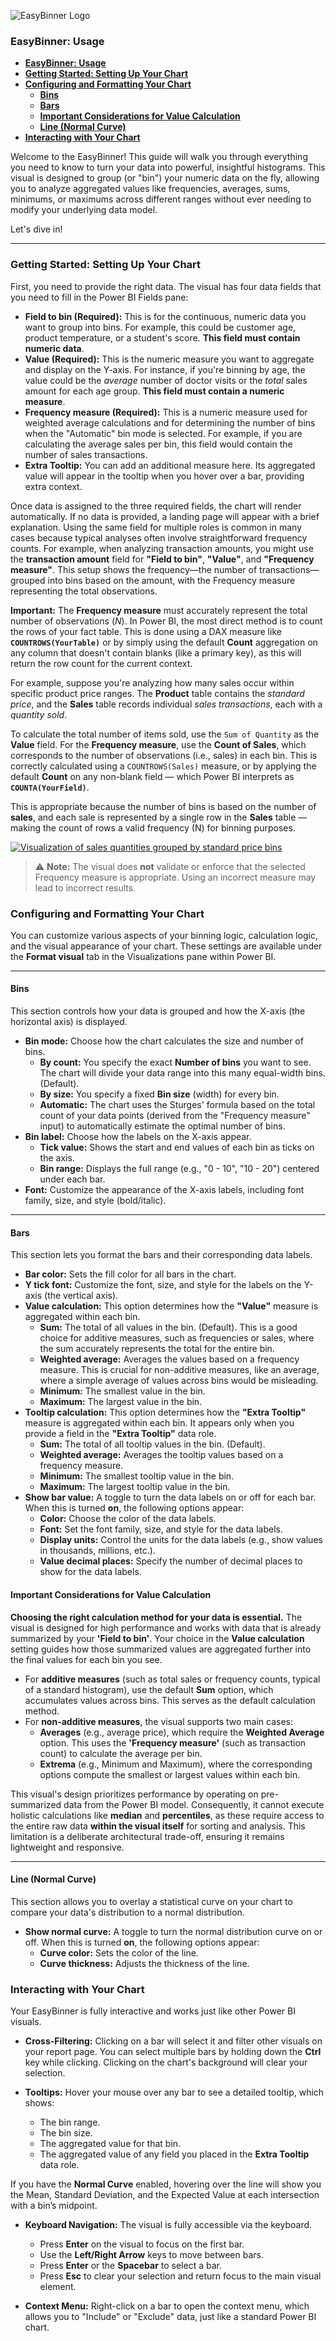 
![EasyBinner Logo](./assets/logo.svg)
### **EasyBinner: Usage**
- [**EasyBinner: Usage**](#easybinner-usage)
- [**Getting Started: Setting Up Your Chart**](#getting-started-setting-up-your-chart)
- [**Configuring and Formatting Your Chart**](#configuring-and-formatting-your-chart)
  - [**Bins**](#bins)
  - [**Bars**](#bars)
  - [**Important Considerations for Value Calculation**](#important-considerations-for-value-calculation)
  - [**Line (Normal Curve)**](#line-normal-curve)
- [**Interacting with Your Chart**](#interacting-with-your-chart)

Welcome to the EasyBinner! This guide will walk you through everything you need to know to turn your data into powerful, insightful histograms. This visual is designed to group (or "bin") your numeric data on the fly, allowing you to analyze aggregated values like frequencies, averages, sums, minimums, or maximums across different ranges without ever needing to modify your underlying data model.

Let's dive in!

---

### **Getting Started: Setting Up Your Chart**

First, you need to provide the right data. The visual has four data fields that you need to fill in the Power BI Fields pane:

  * **Field to bin (Required):** This is for the continuous, numeric data you want to group into bins. For example, this could be customer age, product temperature, or a student's score. **This field must contain numeric data**.
  * **Value (Required):** This is the numeric measure you want to aggregate and display on the Y-axis. For instance, if you're binning by age, the value could be the *average* number of doctor visits or the *total* sales amount for each age group. **This field must contain a numeric measure**.
  * **Frequency measure (Required):** This is a numeric measure used for weighted average calculations and for determining the number of bins when the "Automatic" bin mode is selected. For example, if you are calculating the average sales per bin, this field would contain the number of sales transactions.
  * **Extra Tooltip:** You can add an additional measure here. Its aggregated value will appear in the tooltip when you hover over a bar, providing extra context.

Once data is assigned to the three required fields, the chart will render automatically. If no data is provided, a landing page will appear with a brief explanation. Using the same field for multiple roles is common in many cases because typical analyses often involve straightforward frequency counts. For example, when analyzing transaction amounts, you might use the **transaction amount** field for **"Field to bin"**, **"Value"**, and **"Frequency measure"**. This setup shows the frequency—the number of transactions—grouped into bins based on the amount, with the Frequency measure representing the total observations.

**Important:** The **Frequency measure** must accurately represent the total number of observations ($N$). In Power BI, the most direct method is to count the rows of your fact table. This is done using a DAX measure like **`COUNTROWS(YourTable)`** or by simply using the default **Count** aggregation on any column that doesn't contain blanks (like a primary key), as this will return the row count for the current context.

For example, suppose you're analyzing how many sales occur within specific product price ranges. The **Product** table contains the *standard price*, and the **Sales** table records individual *sales transactions*, each with a *quantity sold*.

To calculate the total number of items sold, use the `Sum of Quantity` as the **Value** field.
For the **Frequency measure**, use the **Count of Sales**, which corresponds to the number of observations (i.e., sales) in each bin. This is correctly calculated using a `COUNTROWS(Sales)` measure, or by applying the default **Count** on any non-blank field — which Power BI interprets as **`COUNTA(YourField)`**.

This is appropriate because the number of bins is based on the number of **sales**, and each sale is represented by a single row in the **Sales** table — making the count of rows a valid frequency (N) for binning purposes.

[![Visualization of sales quantities grouped by standard price bins](assets/example_01.gif)](assets/example_01.gif)

> ⚠️ **Note:** The visual does **not** validate or enforce that the selected Frequency measure is appropriate. Using an incorrect measure may lead to incorrect results.

### **Configuring and Formatting Your Chart**

You can customize various aspects of your binning logic, calculation logic, and the visual appearance of your chart. These settings are available under the **Format visual** tab in the Visualizations pane within Power BI.

---

#### **Bins**

This section controls how your data is grouped and how the X-axis (the horizontal axis) is displayed.

  * **Bin mode:** Choose how the chart calculates the size and number of bins.
      * **By count:** You specify the exact **Number of bins** you want to see. The chart will divide your data range into this many equal-width bins. (Default).
      * **By size:** You specify a fixed **Bin size** (width) for every bin.
      * **Automatic:** The chart uses the Sturges' formula based on the total count of your data points (derived from the "Frequency measure" input) to automatically estimate the optimal number of bins.
  * **Bin label:** Choose how the labels on the X-axis appear.
      * **Tick value:** Shows the start and end values of each bin as ticks on the axis.
      * **Bin range:** Displays the full range (e.g., "0 - 10", "10 - 20") centered under each bar.
  * **Font:** Customize the appearance of the X-axis labels, including font family, size, and style (bold/italic).

---

#### **Bars**

This section lets you format the bars and their corresponding data labels.

* **Bar color:** Sets the fill color for all bars in the chart.
* **Y tick font:** Customize the font, size, and style for the labels on the Y-axis (the vertical axis).
* **Value calculation:** This option determines how the **"Value"** measure is aggregated within each bin.
    * **Sum:** The total of all values in the bin. (Default). This is a good choice for additive measures, such as frequencies or sales, where the sum accurately represents the total for the entire bin.
    * **Weighted average:** Averages the values based on a frequency measure. This is crucial for non-additive measures, like an average, where a simple average of values across bins would be misleading.
    * **Minimum:** The smallest value in the bin.
    * **Maximum:** The largest value in the bin.
* **Tooltip calculation:** This option determines how the **"Extra Tooltip"** measure is aggregated within each bin. It appears only when you provide a field in the **"Extra Tooltip"** data role.
    * **Sum:** The total of all tooltip values in the bin. (Default).
    * **Weighted average:** Averages the tooltip values based on a frequency measure.
    * **Minimum:** The smallest tooltip value in the bin.
    * **Maximum:** The largest tooltip value in the bin.
* **Show bar value:** A toggle to turn the data labels on or off for each bar. When this is turned **on**, the following options appear:
    * **Color:** Choose the color of the data labels.
    * **Font:** Set the font family, size, and style for the data labels.
    * **Display units:** Control the units for the data labels (e.g., show values in thousands, millions, etc.).
    * **Value decimal places:** Specify the number of decimal places to show for the data labels.

#### **Important Considerations for Value Calculation**

**Choosing the right calculation method for your data is essential.** The visual is designed for high performance and works with data that is already summarized by your **'Field to bin'**. Your choice in the **Value calculation** setting guides how those summarized values are aggregated further into the final values for each bin you see.

* For **additive measures** (such as total sales or frequency counts, typical of a standard histogram), use the default **Sum** option, which accumulates values across bins. This serves as the default calculation method.
* For **non-additive measures**, the visual supports two main cases:
  * **Averages** (e.g., average price), which require the **Weighted Average** option. This uses the **'Frequency measure'** (such as transaction count) to calculate the average per bin.
  * **Extrema** (e.g., Minimum and Maximum), where the corresponding options compute the smallest or largest values within each bin.

This visual's design prioritizes performance by operating on pre-summarized data from the Power BI model. Consequently, it cannot execute holistic calculations like **median** and **percentiles**, as these require access to the entire raw data **within the visual itself** for sorting and analysis. This limitation is a deliberate architectural trade-off, ensuring it remains lightweight and responsive.

---

#### **Line (Normal Curve)**

This section allows you to overlay a statistical curve on your chart to compare your data's distribution to a normal distribution.

  * **Show normal curve:** A toggle to turn the normal distribution curve on or off. When this is turned **on**, the following options appear:
      * **Curve color:** Sets the color of the line.
      * **Curve thickness:** Adjusts the thickness of the line.

### **Interacting with Your Chart**

Your EasyBinner is fully interactive and works just like other Power BI visuals.

  * **Cross-Filtering:** Clicking on a bar will select it and filter other visuals on your report page. You can select multiple bars by holding down the **Ctrl** key while clicking. Clicking on the chart's background will clear your selection.

  * **Tooltips:** Hover your mouse over any bar to see a detailed tooltip, which shows:

      * The bin range.
      * The bin size.
      * The aggregated value for that bin.
      * The aggregated value of any field you placed in the **Extra Tooltip** data role.

If you have the **Normal Curve** enabled, hovering over the line will show you the Mean, Standard Deviation, and the Expected Value at each intersection with a bin’s midpoint.

  * **Keyboard Navigation:** The visual is fully accessible via the keyboard.

      * Press **Enter** on the visual to focus on the first bar.
      * Use the **Left/Right Arrow** keys to move between bars.
      * Press **Enter** or the **Spacebar** to select a bar.
      * Press **Esc** to clear your selection and return focus to the main visual element.

  * **Context Menu:** Right-click on a bar to open the context menu, which allows you to "Include" or "Exclude" data, just like a standard Power BI chart.